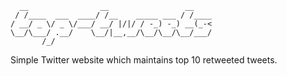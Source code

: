 ```
  __                __                 __    
 / /____  ___  ____/ /__    _____ ___ / /____
/ __/ _ \/ _ \/___/ __/ |/|/ / -_) -_) __(_-<
\__/\___/ .__/    \__/|__,__/\__/\__/\__/___/
       /_/                                   
```

Simple Twitter website which maintains top 10 retweeted tweets.

